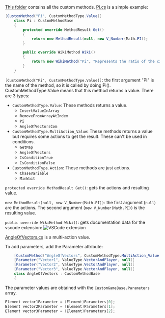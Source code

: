 [This folder](https://github.com/ItsDeltin/Overwatch-Script-To-Workshop/tree/master/Deltinteger/Deltinteger/Custom%20Methods) contains all the custom methods. [Pi.cs](https://github.com/ItsDeltin/Overwatch-Script-To-Workshop/blob/master/Deltinteger/Deltinteger/Custom%20Methods/Pi.cs) is a simple example:
```C#
[CustomMethod("Pi", CustomMethodType.Value)]
    class Pi : CustomMethodBase
    {
        protected override MethodResult Get()
        {
            return new MethodResult(null, new V_Number(Math.PI));
        }

        public override WikiMethod Wiki()
        {
            return new WikiMethod("Pi", "Represents the ratio of the circumference of a circle to its diameter, specified by the constant π. Equal to " + Math.PI, null);
        }
    }
```
`[CustomMethod("Pi", CustomMethodType.Value)]`: the first argument "Pi" is the name of the method, so it is called by doing Pi(). CustomMethodType.Value means that this method returns a value. There are 3 types:
* `CustomMethodType.Value`: These methods returns a value.
    * `InsertValueInArray`
    * `RemoveFromArrayAtIndex`
    * `Pi`
    * `AngleOfVectorsCom`
* `CustomMethodType.MultiAction_Value`: These methods returns a value but requires some actions to get the result. These can't be used in conditions.
    * `GetMap`
    * `AngleOfVectors`
    * `IsConditionTrue`
    * `IsConditionFalse`
* `CustomMethodType.Action`: These methods are just actions.
    * `ChaseVariable`
    * `MinWait`
	
`protected override MethodResult Get()`: gets the actions and resulting value.

`new MethodResult(null, new V_Number(Math.PI))`: the first argument (`null`) are the actions. The second argument (`new V_Number(Math.PI)`) is the resulting value.

`public override WikiMethod Wiki()`: gets documentation data for the vscode extension:
![VSCode extension](https://user-images.githubusercontent.com/34138844/62826305-425ed100-bb87-11e9-9052-93ada40984d1.png)

[AngleOfVectors.cs](https://github.com/ItsDeltin/Overwatch-Script-To-Workshop/blob/master/Deltinteger/Deltinteger/Custom%20Methods/AngleOfVectors.cs) is a multi-action value.

To add parameters, add the Parameter attribute:
```C#
    [CustomMethod("AngleOfVectors", CustomMethodType.MultiAction_Value)]
    [Parameter("Vector1", ValueType.VectorAndPlayer, null)]
    [Parameter("Vector2", ValueType.VectorAndPlayer, null)]
    [Parameter("Vector3", ValueType.VectorAndPlayer, null)]
    class AngleOfVectors : CustomMethodBase
    {
```

The parameter values are obtained with the `CustomGameBase.Parameters` array.
```C#
Element vector1Parameter = (Element)Parameters[0];
Element vector2Parameter = (Element)Parameters[1];
Element vector3Parameter = (Element)Parameters[2];
```